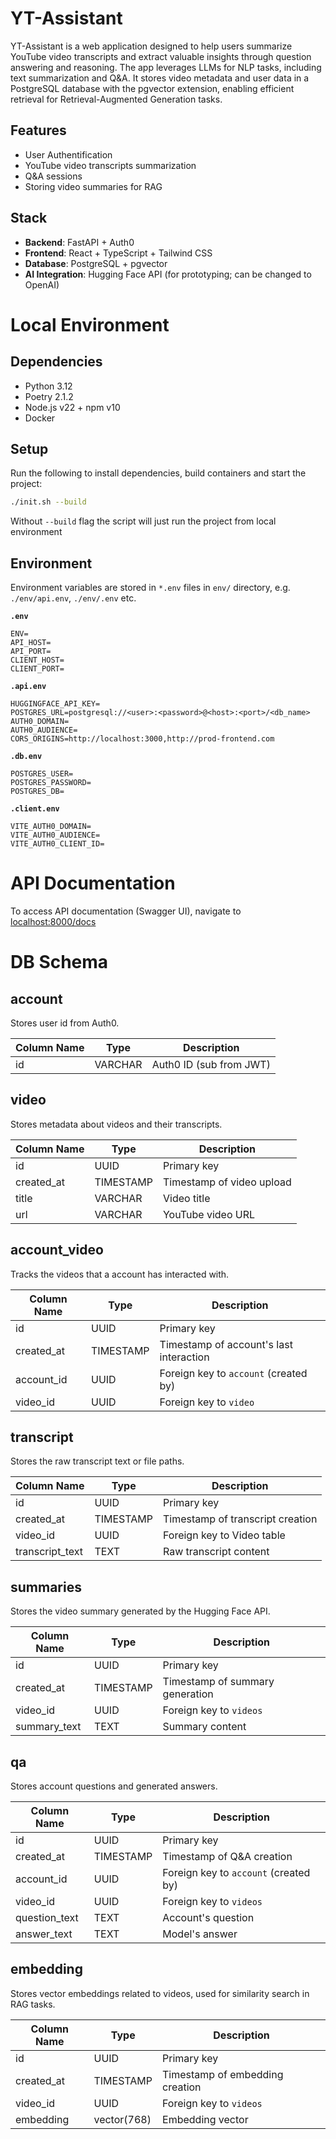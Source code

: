 # YT-Assistant

YT-Assistant is a web application designed to help users summarize YouTube video transcripts and extract valuable insights through question answering and reasoning. The app leverages LLMs for NLP tasks, including text summarization and Q&A. It stores video metadata and user data in a PostgreSQL database with the pgvector extension, enabling efficient retrieval for Retrieval-Augmented Generation tasks.

## Features

- User Authentification
- YouTube video transcripts summarization
- Q&A sessions
- Storing video summaries for RAG

## Stack

- **Backend**: FastAPI + Auth0
- **Frontend**: React + TypeScript + Tailwind CSS
- **Database**: PostgreSQL + pgvector
- **AI Integration**: Hugging Face API (for prototyping; can be changed to OpenAI)

# Local Environment

## Dependencies

- Python 3.12
- Poetry 2.1.2
- Node.js v22 + npm v10
- Docker

## Setup

Run the following to install dependencies, build containers and start the project:

```bash
./init.sh --build
```

Without `--build` flag the script will just run the project from local environment

## Environment

Environment variables are stored in `*.env` files in `env/` directory, e.g. `./env/api.env`, `./env/.env` etc.

**`.env`**

```
ENV=
API_HOST=
API_PORT=
CLIENT_HOST=
CLIENT_PORT=
```

**`.api.env`**

```
HUGGINGFACE_API_KEY=
POSTGRES_URL=postgresql://<user>:<password>@<host>:<port>/<db_name>
AUTH0_DOMAIN=
AUTH0_AUDIENCE=
CORS_ORIGINS=http://localhost:3000,http://prod-frontend.com
```

**`.db.env`**

```
POSTGRES_USER=
POSTGRES_PASSWORD=
POSTGRES_DB=
```

**`.client.env`**

```
VITE_AUTH0_DOMAIN=
VITE_AUTH0_AUDIENCE=
VITE_AUTH0_CLIENT_ID=
```

# API Documentation

To access API documentation (Swagger UI), navigate to [localhost:8000/docs](localhost:8000/docs)

# DB Schema

## account

Stores user id from Auth0.

| Column Name | Type    | Description                  |
| ----------- | ------- | ---------------------------- |
| id          | VARCHAR | Auth0 ID (sub from JWT) |

## video

Stores metadata about videos and their transcripts.

| Column Name | Type      | Description               |
| ----------- | --------- | ------------------------- |
| id          | UUID      | Primary key               |
| created_at  | TIMESTAMP | Timestamp of video upload |
| title       | VARCHAR   | Video title               |
| url         | VARCHAR   | YouTube video URL         |

## account_video

Tracks the videos that a account has interacted with.

| Column Name | Type      | Description                             |
| ----------- | --------- | --------------------------------------- |
| id          | UUID      | Primary key                             |
| created_at  | TIMESTAMP | Timestamp of account's last interaction |
| account_id  | UUID      | Foreign key to `account` (created by)   |
| video_id    | UUID      | Foreign key to `video`                 |

## transcript

Stores the raw transcript text or file paths.

| Column Name     | Type      | Description                      |
| --------------- | --------- | -------------------------------- |
| id              | UUID      | Primary key                      |
| created_at      | TIMESTAMP | Timestamp of transcript creation |
| video_id        | UUID      | Foreign key to Video table       |
| transcript_text | TEXT      | Raw transcript content           |

## summaries

Stores the video summary generated by the Hugging Face API.

| Column Name  | Type      | Description                     |
| ------------ | --------- | ------------------------------- |
| id           | UUID      | Primary key                     |
| created_at   | TIMESTAMP | Timestamp of summary generation |
| video_id     | UUID      | Foreign key to `videos`         |
| summary_text | TEXT      | Summary content                 |

## qa

Stores account questions and generated answers.

| Column Name   | Type      | Description                         |
| ------------- | --------- | ----------------------------------- |
| id            | UUID      | Primary key                         |
| created_at    | TIMESTAMP | Timestamp of Q&A creation           |
| account_id       | UUID      | Foreign key to `account` (created by) |
| video_id      | UUID      | Foreign key to `videos`             |
| question_text | TEXT      | Account's question                     |
| answer_text   | TEXT      | Model's answer                      |

## embedding

Stores vector embeddings related to videos, used for similarity search in RAG tasks.

| Column Name | Type        | Description                     |
| ----------- | ----------- | ------------------------------- |
| id          | UUID        | Primary key                     |
| created_at  | TIMESTAMP   | Timestamp of embedding creation |
| video_id    | UUID        | Foreign key to `videos`         |
| embedding   | vector(768) | Embedding vector                |

